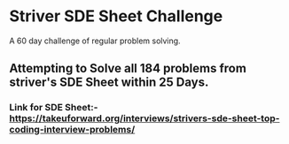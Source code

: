 # Striver SDE Sheet Challenge
A 60 day challenge of regular problem solving.

## Attempting to Solve all 184 problems from striver's SDE Sheet within 25 Days.

### Link for SDE Sheet:- https://takeuforward.org/interviews/strivers-sde-sheet-top-coding-interview-problems/
